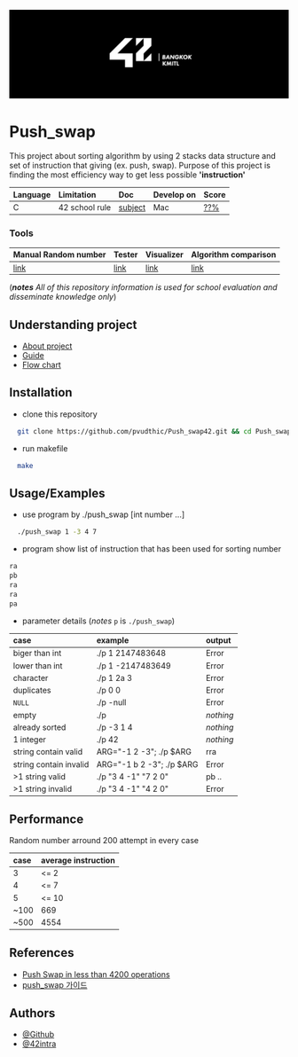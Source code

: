 <p align="center">
  <img src="assets/42bangkok.jpg" alt="logo" width="auto" height="auto" />
</p>

# Push_swap

This project about sorting algorithm by using 2 stacks data structure and set of instruction that giving (ex. push, swap). Purpose of this project is finding the most efficiency way to get less possible **'instruction'**

| Language     | Limitation            | Doc | Develop on | Score |
| :-------- | :------- | :------------------------- | :--- | :--- |
| C | 42 school rule | [subject](assets/en.subject.pdf) | Mac | [??%](https://projects.intra.42.fr/42cursus-push_swap/pvudthic) |

### Tools
| Manual Random number     | Tester            | Visualizer | Algorithm comparison |
| :------------------------------------------------------------------------------------------ | :------------------- | :--------------------------- | :---------------------------- |
| [link](https://www.calculatorsoup.com/calculators/statistics/random-number-generator.php) | [link](https://github.com/nunom4chado/Push-Swap-Tester) | [link](https://github.com/Niimphu/push_swap_visualiser) | [link](https://www.toptal.com/developers/sorting-algorithms) |

(***notes*** *All of this repository information is used for school evaluation and disseminate knowledge only*)

## Understanding project

- [About project](https://github.com/pvudthic/Push_swap42/wiki/About-project)
- [Guide](https://github.com/pvudthic/Push_swap42/wiki/Guide)
- [Flow chart](https://github.com/pvudthic/Push_swap42/wiki/Flow-Chart)
  
## Installation

- clone this repository
```bash
  git clone https://github.com/pvudthic/Push_swap42.git && cd Push_swap42
```
- run makefile
```bash
  make
```

## Usage/Examples

- use program by ./push_swap [int number ...]
```bash
  ./push_swap 1 -3 4 7
```
- program show list of instruction that has been used for sorting number
```bash
ra
pb
ra
ra
pa
```


- parameter details (*notes* `p` is `./push_swap`)

| case | example     | output                |
| :-------- | :------- | :------------------------- |
| biger than int | ./p 1 2147483648 | Error |
| lower than int | ./p 1 -2147483649 | Error |
| character | ./p 1 2a 3| Error |
| duplicates | ./p 0 0 | Error |
| `NULL` | ./p -null | Error |
| empty | ./p | *nothing* |
| already sorted | ./p -3 1 4 | *nothing* |
| 1 integer | ./p 42 | *nothing* |
| string contain valid | ARG="-1 2 -3"; ./p $ARG | rra |
| string contain invalid | ARG="-1 b 2 -3"; ./p $ARG | Error |
| >1 string valid | ./p "3 4 -1" "7 2 0" | pb .. |
| >1 string invalid | ./p "3 4 -1" "4 2 0" | Error |

## Performance

Random number arround 200 attempt in every case

| case | average instruction|
| :-------- |  :------------------------- |
| 3 | <= 2 |
| 4 | <= 7 |
| 5 | <= 10 |
| ~100 | 669 |
| ~500 | 4554 |

## References
- [Push Swap in less than 4200 operations](https://medium.com/@ulysse.gerkens/push-swap-in-less-than-4200-operations-c292f034f6c0)
- [push_swap 가이드](https://automatic-saltopus-34b.notion.site/push_swap-c15e62229b9541d78fadec4d6aae8b50)

## Authors

- [@Github](https://github.com/pvudthic)
- [@42intra](https://profile.intra.42.fr/users/pvudthic)
